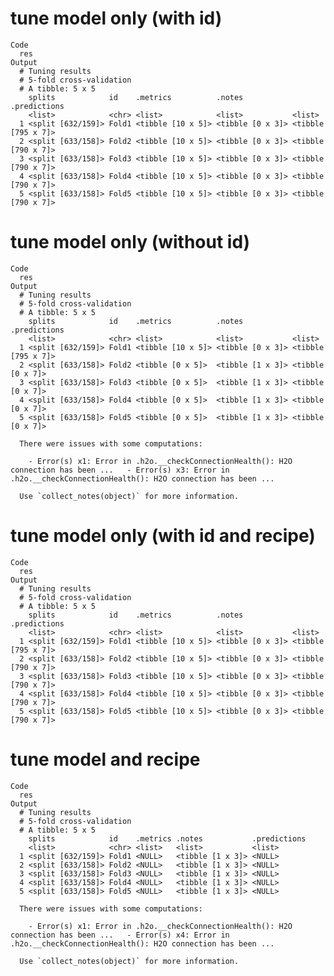 # tune model only (with id)

    Code
      res
    Output
      # Tuning results
      # 5-fold cross-validation 
      # A tibble: 5 x 5
        splits            id    .metrics          .notes           .predictions      
        <list>            <chr> <list>            <list>           <list>            
      1 <split [632/159]> Fold1 <tibble [10 x 5]> <tibble [0 x 3]> <tibble [795 x 7]>
      2 <split [633/158]> Fold2 <tibble [10 x 5]> <tibble [0 x 3]> <tibble [790 x 7]>
      3 <split [633/158]> Fold3 <tibble [10 x 5]> <tibble [0 x 3]> <tibble [790 x 7]>
      4 <split [633/158]> Fold4 <tibble [10 x 5]> <tibble [0 x 3]> <tibble [790 x 7]>
      5 <split [633/158]> Fold5 <tibble [10 x 5]> <tibble [0 x 3]> <tibble [790 x 7]>

# tune model only (without id)

    Code
      res
    Output
      # Tuning results
      # 5-fold cross-validation 
      # A tibble: 5 x 5
        splits            id    .metrics          .notes           .predictions      
        <list>            <chr> <list>            <list>           <list>            
      1 <split [632/159]> Fold1 <tibble [10 x 5]> <tibble [0 x 3]> <tibble [795 x 7]>
      2 <split [633/158]> Fold2 <tibble [0 x 5]>  <tibble [1 x 3]> <tibble [0 x 7]>  
      3 <split [633/158]> Fold3 <tibble [0 x 5]>  <tibble [1 x 3]> <tibble [0 x 7]>  
      4 <split [633/158]> Fold4 <tibble [0 x 5]>  <tibble [1 x 3]> <tibble [0 x 7]>  
      5 <split [633/158]> Fold5 <tibble [0 x 5]>  <tibble [1 x 3]> <tibble [0 x 7]>  
      
      There were issues with some computations:
      
        - Error(s) x1: Error in .h2o.__checkConnectionHealth(): H2O connection has been ...   - Error(s) x3: Error in .h2o.__checkConnectionHealth(): H2O connection has been ...
      
      Use `collect_notes(object)` for more information.

# tune model only (with id and recipe)

    Code
      res
    Output
      # Tuning results
      # 5-fold cross-validation 
      # A tibble: 5 x 5
        splits            id    .metrics          .notes           .predictions      
        <list>            <chr> <list>            <list>           <list>            
      1 <split [632/159]> Fold1 <tibble [10 x 5]> <tibble [0 x 3]> <tibble [795 x 7]>
      2 <split [633/158]> Fold2 <tibble [10 x 5]> <tibble [0 x 3]> <tibble [790 x 7]>
      3 <split [633/158]> Fold3 <tibble [10 x 5]> <tibble [0 x 3]> <tibble [790 x 7]>
      4 <split [633/158]> Fold4 <tibble [10 x 5]> <tibble [0 x 3]> <tibble [790 x 7]>
      5 <split [633/158]> Fold5 <tibble [10 x 5]> <tibble [0 x 3]> <tibble [790 x 7]>

# tune model and recipe

    Code
      res
    Output
      # Tuning results
      # 5-fold cross-validation 
      # A tibble: 5 x 5
        splits            id    .metrics .notes           .predictions
        <list>            <chr> <list>   <list>           <list>      
      1 <split [632/159]> Fold1 <NULL>   <tibble [1 x 3]> <NULL>      
      2 <split [633/158]> Fold2 <NULL>   <tibble [1 x 3]> <NULL>      
      3 <split [633/158]> Fold3 <NULL>   <tibble [1 x 3]> <NULL>      
      4 <split [633/158]> Fold4 <NULL>   <tibble [1 x 3]> <NULL>      
      5 <split [633/158]> Fold5 <NULL>   <tibble [1 x 3]> <NULL>      
      
      There were issues with some computations:
      
        - Error(s) x1: Error in .h2o.__checkConnectionHealth(): H2O connection has been ...   - Error(s) x4: Error in .h2o.__checkConnectionHealth(): H2O connection has been ...
      
      Use `collect_notes(object)` for more information.

